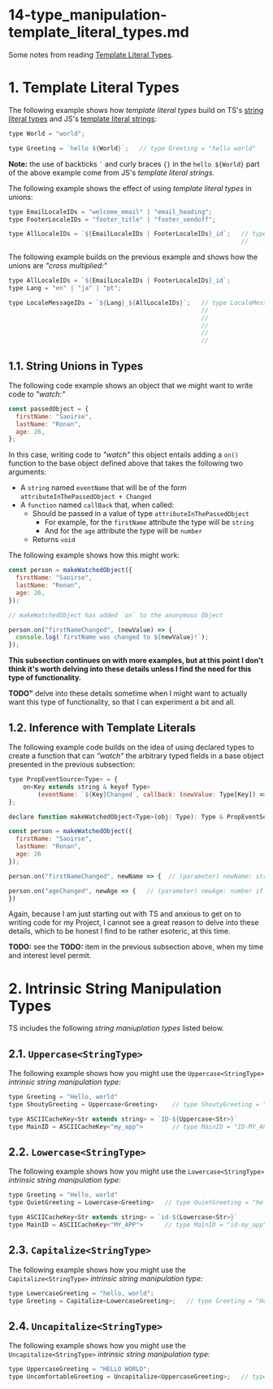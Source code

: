 
# 14-type_manipulation-template_literal_types.md

Some notes from reading
[Template Literal Types](https://www.typescriptlang.org/docs/handbook/2/template-literal-types.html).


# 1. Template Literal Types

The following example shows how *template literal types* build on TS's
[string literal types](https://www.typescriptlang.org/docs/handbook/2/everyday-types.html#literal-types)
and JS's
[template literal strings](https://developer.mozilla.org/en-US/docs/Web/JavaScript/Reference/Template_literals):

```javascript
type World = "world";

type Greeting = `hello ${World}`;   // type Greeting = "hello world"
```

**Note:** the use of backticks `` ` `` and curly braces `{}` in the `hello ${World}` part of the above example
come from JS's *template literal strings.*

The following example shows the effect of using *template literal types* in unions:

```javascript
type EmailLocaleIDs = "welcome_email" | "email_heading";
type FooterLocaleIDs = "footer_title" | "footer_sendoff";

type AllLocaleIDs = `${EmailLocaleIDs | FooterLocaleIDs}_id`;   // type AllLocaleIDs = "welcome_email_id" | "email_heading_id"
                                                                //                   | "footer_title_id" | "footer_sendoff_id"
```

The following example builds on the previous example and shows how the unions are *"cross multiplied:"*

```javascript
type AllLocaleIDs = `${EmailLocaleIDs | FooterLocaleIDs}_id`;
type Lang = "en" | "ja" | "pt";

type LocaleMessageIDs = `${Lang}_${AllLocaleIDs}`;   // type LocaleMessageIDs = "en_welcome_email_id" | "en_email_heading_id"
                                                     //                       | "en_footer_title_id" | "en_footer_sendoff_id"
                                                     //                       | "ja_welcome_email_id" | "ja_email_heading_id"
                                                     //                       | "ja_footer_title_id" | "ja_footer_sendoff_id"
                                                     //                       | "pt_welcome_email_id" | "pt_email_heading_id"
                                                     //                       | "pt_footer_title_id" | "pt_footer_sendoff_id"
```

## 1.1. String Unions in Types


The following code example shows an object that we might want to write code to *"watch:"*

```javascript
const passedObject = {
  firstName: "Saoirse",
  lastName: "Ronan",
  age: 26,
};
```

In this case, writing code to *"watch"* this object entails adding a `on()` function to the base object defined above
that takes the following two arguments:

- A `string` named `eventName` that will be of the form `attributeInThePassedObject + Changed`
- A `function` named `callBack` that, when called:
  - Should be passed in a value of type `attributeInThePassedObject`
    - For example, for the `firstName` attribute the type will be `string`
    - And for the `age` attribute the type will be `number`
  - Returns `void`

The following example shows how this might work:

```javascript
const person = makeWatchedObject({
  firstName: "Saoirse",
  lastName: "Ronan",
  age: 26,
});

// makeWatchedObject has added `on` to the anonymous Object

person.on("firstNameChanged", (newValue) => {
  console.log(`firstName was changed to ${newValue}!`);
});
```

**This subsection continues on with more examples, but at this point I don't think it's worth
delving into these details unless I find the need for this type of functionality.**

**TODO"** delve into these details sometime when I might want to actually want this type of functionality,
so that I can experiment a bit and all.

## 1.2. Inference with Template Literals

The following example code builds on the idea of using declared types to create a function that can
*"watch"* the arbitrary typed fields in a base object presented in the previous subsection:

```javascript
type PropEventSource<Type> = {
    on<Key extends string & keyof Type>
        (eventName: `${Key}Changed`, callback: (newValue: Type[Key]) => void ): void;
};

declare function makeWatchedObject<Type>(obj: Type): Type & PropEventSource<Type>;

const person = makeWatchedObject({
  firstName: "Saoirse",
  lastName: "Ronan",
  age: 26
});

person.on("firstNameChanged", newName => {  // (parameter) newName: string console.log(`new name is ${newName.toUpperCase()}`); });

person.on("ageChanged", newAge => {   // (parameter) newAge: number if (newAge < 0) { console.warn("warning! negative age"); }
})
```

Again, because I am just starting out with TS and anxious to get on to writing code for my Project, I cannot see a great
reason to delve into these details, which to be honest I find to be rather esoteric, at this time.

**TODO:** see the **TODO:** item in the previous subsection above, when my time and interest level permit.


# 2. Intrinsic String Manipulation Types

TS includes the following *string maniuplation types* listed below.

## 2.1. `Uppercase<StringType>`

The following example shows how you might use the `Uppercase<StringType>` *intrinsic string manipulation type:*

```javascript
type Greeting = "Hello, world"
type ShoutyGreeting = Uppercase<Greeting>    // type ShoutyGreeting = "HELLO, WORLD"

type ASCIICacheKey<Str extends string> = `ID-${Uppercase<Str>}`
type MainID = ASCIICacheKey<"my_app">        // type MainID = "ID-MY_APP"
```

## 2.2. `Lowercase<StringType>`

The following example shows how you might use the `Lowercase<StringType>` *intrinsic string manipulation type:*

```javascript
type Greeting = "Hello, world"
type QuietGreeting = Lowercase<Greeting>   // type QuietGreeting = "hello, world"

type ASCIICacheKey<Str extends string> = `id-${Lowercase<Str>}`
type MainID = ASCIICacheKey<"MY_APP">      // type MainID = "id-my_app"
```

## 2.3. `Capitalize<StringType>`

The following example shows how you might use the `Capitalize<StringType>` *intrinsic string manipulation type:*

```javascript
type LowercaseGreeting = "hello, world";
type Greeting = Capitalize<LowercaseGreeting>;   // type Greeting = "Hello, world"
```

## 2.4. `Uncapitalize<StringType>`

The following example shows how you might use the `Uncapitalize<StringType>` *intrinsic string manipulation type:*

```javascript
type UppercaseGreeting = "HELLO WORLD";
type UncomfortableGreeting = Uncapitalize<UppercaseGreeting>;   // type UncomfortableGreeting = "hELLO WORLD"
```


